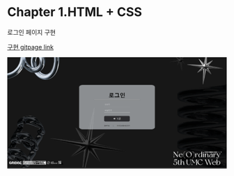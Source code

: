 # Chapter 1.HTML + CSS
로그인 페이지 구현  

[구현 gitpage link](https://promlee.github.io/WEB_UMC_PROME/PROME/Chapter1/main.html)  

![구현 image](result.png)
